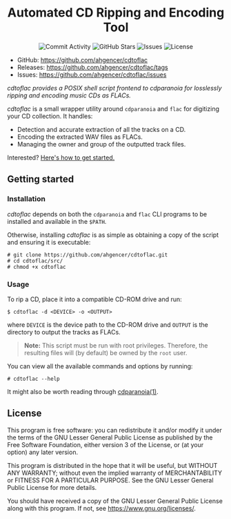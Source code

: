 <h1 align="center">Automated CD Ripping and Encoding Tool</h1>

<p align="center">
    <img alt="Commit Activity" src="https://img.shields.io/github/commit-activity/m/ahgencer/cdtoflac?label=Commit%20Activity">
    <img alt="GitHub Stars" src="https://img.shields.io/github/stars/ahgencer/cdtoflac?label=GitHub%20Stars">
    <img alt="Issues" src="https://img.shields.io/github/issues/ahgencer/cdtoflac/open?label=Issues">
    <img alt="License" src="https://img.shields.io/github/license/ahgencer/cdtoflac?label=License">
</p>

- GitHub: https://github.com/ahgencer/cdtoflac
- Releases: https://github.com/ahgencer/cdtoflac/tags
- Issues: https://github.com/ahgencer/cdtoflac/issues

*cdtoflac provides a POSIX shell script frontend to cdparanoia for losslessly ripping and encoding music CDs as FLACs.*

*cdtoflac* is a small wrapper utility around `cdparanoia` and `flac` for digitizing your CD collection. It handles:

- Detection and accurate extraction of all the tracks on a CD.
- Encoding the extracted WAV files as FLACs.
- Managing the owner and group of the outputted track files.

Interested? [Here's how to get started.](#getting-started)

## Getting started

### Installation

*cdtoflac* depends on both the `cdparanoia` and `flac` CLI programs to be installed and available in the `$PATH`.

Otherwise, installing *cdtoflac* is as simple as obtaining a copy of the script and ensuring it is executable:

    # git clone https://github.com/ahgencer/cdtoflac.git
    # cd cdtoflac/src/
    # chmod +x cdtoflac

### Usage

To rip a CD, place it into a compatible CD-ROM drive and run:

    $ cdtoflac -d <DEVICE> -o <OUTPUT>

where `DEVICE` is the device path to the CD-ROM drive and `OUTPUT` is the directory to output the tracks as FLACs.

> **Note:** This script must be run with root privileges. Therefore, the resulting files will (by default) be owned by
> the `root` user.

You can view all the available commands and options by running:

    # cdtoflac --help

It might also be worth reading through [cdparanoia(1)](https://manpages.org/cdparanoia).

## License

This program is free software: you can redistribute it and/or modify it under the terms of the GNU Lesser General Public
License as published by the Free Software Foundation, either version 3 of the License, or (at your option) any later
version.

This program is distributed in the hope that it will be useful, but WITHOUT ANY WARRANTY; without even the implied
warranty of MERCHANTABILITY or FITNESS FOR A PARTICULAR PURPOSE. See the GNU Lesser General Public License for more
details.

You should have received a copy of the GNU Lesser General Public License along with this program. If not,
see <https://www.gnu.org/licenses/>.
